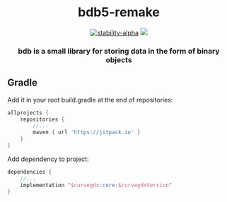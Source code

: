 <div align="center">

# bdb5-remake

[![stability-alpha](https://img.shields.io/badge/stability-alpha-f4d03f.svg)](https://github.com/mkenney/software-guides/blob/master/STABILITY-BADGES.md#alpha)
[![](https://jitpack.io/v/JVMFrog/bdb5-remake.svg)](https://jitpack.io/#JVMFrog/bdb5-remake)

### bdb is a small library for storing data in the form of binary objects

</div>

## Gradle

Add it in your root build.gradle at the end of repositories:

```groovy
allprojects {
    repositories {
        //...
        maven { url 'https://jitpack.io' }
    }
}
```

Add dependency to project:

```groovy
dependencies {
    //...
    implementation "$curvegdx:core:$curvegdxVersion"
}
```